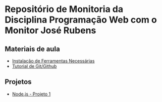 # Repositório de Monitoria da Disciplina Programação Web com o Monitor José Rubens

## Materiais de aula
- [Instalação de Ferramentas Necessárias](mds/ferramentas-pweb.md)
- [Tutorial de Git/Github](mds/github.md)

## Projetos
- [Node.js - Projeto 1]()
